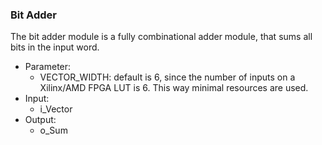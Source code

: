 
### Bit Adder

The bit adder module is a fully combinational adder module, that sums all bits in the input word.

- Parameter:
  - VECTOR_WIDTH: default is 6, since the number of inputs on a Xilinx/AMD FPGA LUT is 6. This way minimal resources are used.
- Input:
  - i_Vector
- Output:
  - o_Sum
